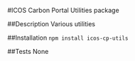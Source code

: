 #ICOS Carbon Portal Utilities package

##Description
Various utilities

##Installation
`npm install icos-cp-utils`

##Tests
None